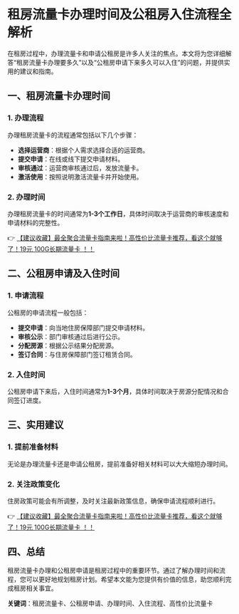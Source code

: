 # 租房流量卡办理时间及公租房入住流程全解析

在租房过程中，办理流量卡和申请公租房是许多人关注的焦点。本文将为您详细解答“租房流量卡办理要多久”以及“公租房申请下来多久可以入住”的问题，并提供实用的建议和指南。

## 一、租房流量卡办理时间

### 1. 办理流程
办理租房流量卡的流程通常包括以下几个步骤：
- **选择运营商**：根据个人需求选择合适的运营商。
- **提交申请**：在线或线下提交申请材料。
- **审核通过**：运营商审核通过后，发放流量卡。
- **激活使用**：按照说明激活流量卡并开始使用。

### 2. 办理时间
办理租房流量卡的时间通常为**1-3个工作日**，具体时间取决于运营商的审核速度和申请材料的完整性。

👉 [【建议收藏】最全聚合流量卡指南来啦！高性价比流量卡推荐，看这个就够了！19元 100G长期流量卡 ！！](https://bit.ly/Liuliangka)

## 二、公租房申请及入住时间

### 1. 申请流程
公租房的申请流程一般包括：
- **提交申请**：向当地住房保障部门提交申请材料。
- **审核公示**：部门审核通过后进行公示。
- **分配房源**：根据公示结果分配房源。
- **签订合同**：与住房保障部门签订租赁合同。

### 2. 入住时间
公租房申请下来后，入住时间通常为**1-3个月**，具体时间取决于房源分配情况和合同签订进度。

## 三、实用建议

### 1. 提前准备材料
无论是办理流量卡还是申请公租房，提前准备好相关材料可以大大缩短办理时间。

### 2. 关注政策变化
住房政策可能会有所调整，及时关注最新政策信息，确保申请流程顺利进行。

👉 [【建议收藏】最全聚合流量卡指南来啦！高性价比流量卡推荐，看这个就够了！19元 100G长期流量卡 ！！](https://bit.ly/Liuliangka)

## 四、总结

租房流量卡办理和公租房申请是租房过程中的重要环节。通过了解办理时间和流程，您可以更好地规划租房计划。希望本文能为您提供有价值的信息，助您顺利完成租房相关事宜。

**关键词**：租房流量卡、公租房申请、办理时间、入住流程、高性价比流量卡